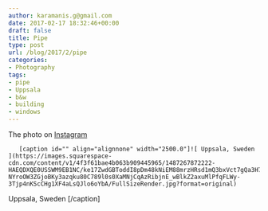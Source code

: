 ```yaml
---
author: karamanis.g@gmail.com
date: 2017-02-17 18:32:46+00:00
draft: false
title: Pipe
type: post
url: /blog/2017/2/pipe
categories:
- Photography
tags:
- pipe
- Uppsala
- b&w
- building
- windows
---
```


The photo on [Instagram](https://instagram.com/p/BQn3NqWAFcp/)


  
       [caption id="" align="alignnone" width="2500.0"]![ Uppsala, Sweden ](https://images.squarespace-cdn.com/content/v1/4f3f61bae4b063b909445965/1487267872222-HAEQDXQE0USSWM9EB1NC/ke17ZwdGBToddI8pDm48kNiEM88mrzHRsd1mQ3bxVct7gQa3H78H3Y0txjaiv_0fDoOvxcdMmMKkDsyUqMSsMWxHk725yiiHCCLfrh8O1z4YTzHvnKhyp6Da-NYroOW3ZGjoBKy3azqku80C789l0s0XaMNjCqAzRibjnE_wBlkZ2axuMlPfqFLWy-3Tjp4nKScCHg1XF4aLsQJlo6oYbA/FullSizeRender.jpg?format=original)
 Uppsala, Sweden [/caption]
